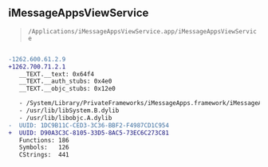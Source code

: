 ## iMessageAppsViewService

> `/Applications/iMessageAppsViewService.app/iMessageAppsViewService`

```diff

-1262.600.61.2.9
+1262.700.71.2.1
   __TEXT.__text: 0x64f4
   __TEXT.__auth_stubs: 0x4e0
   __TEXT.__objc_stubs: 0x12e0

   - /System/Library/PrivateFrameworks/iMessageApps.framework/iMessageApps
   - /usr/lib/libSystem.B.dylib
   - /usr/lib/libobjc.A.dylib
-  UUID: 1DC9B11C-CED3-3C36-BBF2-F4987CD1C954
+  UUID: D90A3C3C-8105-33D5-8AC5-73EC6C273C81
   Functions: 186
   Symbols:   126
   CStrings:  441

```
